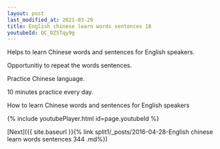 ```yaml
---
layout: post
last_modified_at: 2021-03-29
title: English chinese learn words sentences 18 
youtubeId: QC_DZSTqy9g
---
```

 
 
Helps to learn Chinese words and sentences for English speakers.

Opportunitiy to repeat the words sentences. 

Practice Chinese language. 
 
10 minutes practice every day. 
 
How to learn Chinese words and sentences for English speakers 
 
{% include youtubePlayer.html id=page.youtubeId %}
 
 
[Next]({{ site.baseurl }}{% link  split1/_posts/2016-04-28-English chinese learn words sentences 344 .md%})
 
